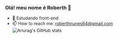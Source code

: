 ### Olá! meu nome é Roberth 👋

- 🌱 Estudando front-end
- 📫 How to reach me: roberthnunes64@gmail.com
![Anurag's GitHub stats](https://github-readme-stats.vercel.app/api?username=002y&show_icons=true&theme=radical)
